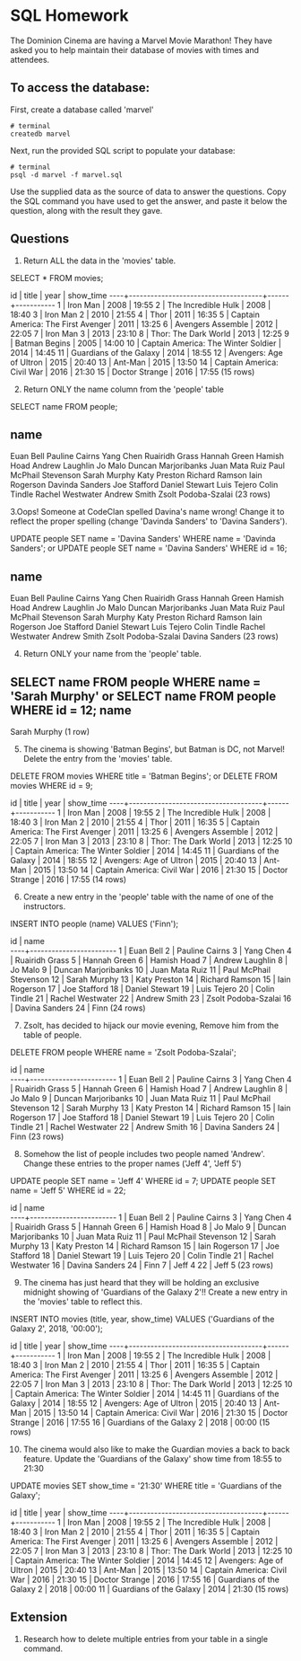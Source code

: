 # SQL Homework

The Dominion Cinema are having a Marvel Movie Marathon! They have asked you to help maintain their database of movies with times and attendees.

## To access the database:

First, create a database called 'marvel'

```
# terminal
createdb marvel
```

Next, run the provided SQL script to populate your database:

```
# terminal
psql -d marvel -f marvel.sql
```

Use the supplied data as the source of data to answer the questions.  Copy the SQL command you have used to get the answer, and paste it below the question, along with the result they gave.

## Questions

1. Return ALL the data in the 'movies' table.

SELECT * FROM movies;

id |                title                | year | show_time
----+-------------------------------------+------+-----------
  1 | Iron Man                            | 2008 | 19:55
  2 | The Incredible Hulk                 | 2008 | 18:40
  3 | Iron Man 2                          | 2010 | 21:55
  4 | Thor                                | 2011 | 16:35
  5 | Captain America: The First Avenger  | 2011 | 13:25
  6 | Avengers Assemble                   | 2012 | 22:05
  7 | Iron Man 3                          | 2013 | 23:10
  8 | Thor: The Dark World                | 2013 | 12:25
  9 | Batman Begins                       | 2005 | 14:00
 10 | Captain America: The Winter Soldier | 2014 | 14:45
 11 | Guardians of the Galaxy             | 2014 | 18:55
 12 | Avengers: Age of Ultron             | 2015 | 20:40
 13 | Ant-Man                             | 2015 | 13:50
 14 | Captain America: Civil War          | 2016 | 21:30
 15 | Doctor Strange                      | 2016 | 17:55
(15 rows)

2. Return ONLY the name column from the 'people' table

SELECT name FROM people;

name          
------------------------
Euan Bell
Pauline Cairns
Yang Chen
Ruairidh Grass
Hannah Green
Hamish Hoad
Andrew Laughlin
Jo Malo
Duncan Marjoribanks
Juan Mata Ruiz
Paul McPhail Stevenson
Sarah Murphy
Katy Preston
Richard Ramson
Iain Rogerson
Davinda Sanders
Joe Stafford
Daniel Stewart
Luis Tejero
Colin Tindle
Rachel Westwater
Andrew Smith
Zsolt Podoba-Szalai
(23 rows)


3.Oops! Someone at CodeClan spelled Davina's name wrong! Change it to reflect the proper spelling (change 'Davinda Sanders' to 'Davina Sanders').

UPDATE people SET name = 'Davina Sanders' WHERE name = 'Davinda Sanders';
or
UPDATE people SET name = 'Davina Sanders' WHERE id = 16;

name          
------------------------
Euan Bell
Pauline Cairns
Yang Chen
Ruairidh Grass
Hannah Green
Hamish Hoad
Andrew Laughlin
Jo Malo
Duncan Marjoribanks
Juan Mata Ruiz
Paul McPhail Stevenson
Sarah Murphy
Katy Preston
Richard Ramson
Iain Rogerson
Joe Stafford
Daniel Stewart
Luis Tejero
Colin Tindle
Rachel Westwater
Andrew Smith
Zsolt Podoba-Szalai
Davina Sanders
(23 rows)

4. Return ONLY your name from the 'people' table.

SELECT name FROM people WHERE name = 'Sarah Murphy'
or
SELECT name FROM people WHERE id = 12;
name     
--------------
Sarah Murphy
(1 row)

5. The cinema is showing 'Batman Begins', but Batman is DC, not Marvel! Delete the entry from the 'movies' table.

DELETE FROM movies WHERE title = 'Batman Begins';
or
DELETE FROM movies WHERE id = 9;

id |                title                | year | show_time
----+-------------------------------------+------+-----------
 1 | Iron Man                            | 2008 | 19:55
 2 | The Incredible Hulk                 | 2008 | 18:40
 3 | Iron Man 2                          | 2010 | 21:55
 4 | Thor                                | 2011 | 16:35
 5 | Captain America: The First Avenger  | 2011 | 13:25
 6 | Avengers Assemble                   | 2012 | 22:05
 7 | Iron Man 3                          | 2013 | 23:10
 8 | Thor: The Dark World                | 2013 | 12:25
10 | Captain America: The Winter Soldier | 2014 | 14:45
11 | Guardians of the Galaxy             | 2014 | 18:55
12 | Avengers: Age of Ultron             | 2015 | 20:40
13 | Ant-Man                             | 2015 | 13:50
14 | Captain America: Civil War          | 2016 | 21:30
15 | Doctor Strange                      | 2016 | 17:55
(14 rows)

6. Create a new entry in the 'people' table with the name of one of the instructors.

INSERT INTO people (name) VALUES ('Finn');

id |          name          
----+------------------------
 1 | Euan Bell
 2 | Pauline Cairns
 3 | Yang Chen
 4 | Ruairidh Grass
 5 | Hannah Green
 6 | Hamish Hoad
 7 | Andrew Laughlin
 8 | Jo Malo
 9 | Duncan Marjoribanks
10 | Juan Mata Ruiz
11 | Paul McPhail Stevenson
12 | Sarah Murphy
13 | Katy Preston
14 | Richard Ramson
15 | Iain Rogerson
17 | Joe Stafford
18 | Daniel Stewart
19 | Luis Tejero
20 | Colin Tindle
21 | Rachel Westwater
22 | Andrew Smith
23 | Zsolt Podoba-Szalai
16 | Davina Sanders
24 | Finn
(24 rows)

7. Zsolt, has decided to hijack our movie evening, Remove him from the table of people.

DELETE FROM people WHERE name = 'Zsolt Podoba-Szalai';

id |          name          
----+------------------------
 1 | Euan Bell
 2 | Pauline Cairns
 3 | Yang Chen
 4 | Ruairidh Grass
 5 | Hannah Green
 6 | Hamish Hoad
 7 | Andrew Laughlin
 8 | Jo Malo
 9 | Duncan Marjoribanks
10 | Juan Mata Ruiz
11 | Paul McPhail Stevenson
12 | Sarah Murphy
13 | Katy Preston
14 | Richard Ramson
15 | Iain Rogerson
17 | Joe Stafford
18 | Daniel Stewart
19 | Luis Tejero
20 | Colin Tindle
21 | Rachel Westwater
22 | Andrew Smith
16 | Davina Sanders
24 | Finn
(23 rows)


8. Somehow the list of people includes two people named 'Andrew'. Change these entries to the proper names ('Jeff 4', 'Jeff 5')

UPDATE people SET name = 'Jeff 4' WHERE id = 7;
UPDATE people SET name = 'Jeff 5' WHERE id = 22;

id |          name          
----+------------------------
 1 | Euan Bell
 2 | Pauline Cairns
 3 | Yang Chen
 4 | Ruairidh Grass
 5 | Hannah Green
 6 | Hamish Hoad
 8 | Jo Malo
 9 | Duncan Marjoribanks
10 | Juan Mata Ruiz
11 | Paul McPhail Stevenson
12 | Sarah Murphy
13 | Katy Preston
14 | Richard Ramson
15 | Iain Rogerson
17 | Joe Stafford
18 | Daniel Stewart
19 | Luis Tejero
20 | Colin Tindle
21 | Rachel Westwater
16 | Davina Sanders
24 | Finn
 7 | Jeff 4
22 | Jeff 5
(23 rows)

9. The cinema has just heard that they will be holding an exclusive midnight showing of 'Guardians of the Galaxy 2'!! Create a new entry in the 'movies' table to reflect this.

INSERT INTO movies (title, year, show_time) VALUES ('Guardians of the Galaxy 2', 2018, '00:00');

id |                title                | year | show_time
----+-------------------------------------+------+-----------
 1 | Iron Man                            | 2008 | 19:55
 2 | The Incredible Hulk                 | 2008 | 18:40
 3 | Iron Man 2                          | 2010 | 21:55
 4 | Thor                                | 2011 | 16:35
 5 | Captain America: The First Avenger  | 2011 | 13:25
 6 | Avengers Assemble                   | 2012 | 22:05
 7 | Iron Man 3                          | 2013 | 23:10
 8 | Thor: The Dark World                | 2013 | 12:25
10 | Captain America: The Winter Soldier | 2014 | 14:45
11 | Guardians of the Galaxy             | 2014 | 18:55
12 | Avengers: Age of Ultron             | 2015 | 20:40
13 | Ant-Man                             | 2015 | 13:50
14 | Captain America: Civil War          | 2016 | 21:30
15 | Doctor Strange                      | 2016 | 17:55
16 | Guardians of the Galaxy 2           | 2018 | 00:00
(15 rows)

10. The cinema would also like to make the Guardian movies a back to back feature. Update the 'Guardians of the Galaxy' show time from 18:55 to 21:30

UPDATE movies SET show_time = '21:30' WHERE title = 'Guardians of the Galaxy';

id |                title                | year | show_time
----+-------------------------------------+------+-----------
 1 | Iron Man                            | 2008 | 19:55
 2 | The Incredible Hulk                 | 2008 | 18:40
 3 | Iron Man 2                          | 2010 | 21:55
 4 | Thor                                | 2011 | 16:35
 5 | Captain America: The First Avenger  | 2011 | 13:25
 6 | Avengers Assemble                   | 2012 | 22:05
 7 | Iron Man 3                          | 2013 | 23:10
 8 | Thor: The Dark World                | 2013 | 12:25
10 | Captain America: The Winter Soldier | 2014 | 14:45
12 | Avengers: Age of Ultron             | 2015 | 20:40
13 | Ant-Man                             | 2015 | 13:50
14 | Captain America: Civil War          | 2016 | 21:30
15 | Doctor Strange                      | 2016 | 17:55
16 | Guardians of the Galaxy 2           | 2018 | 00:00
11 | Guardians of the Galaxy             | 2014 | 21:30
(15 rows)

## Extension

1. Research how to delete multiple entries from your table in a single command.
